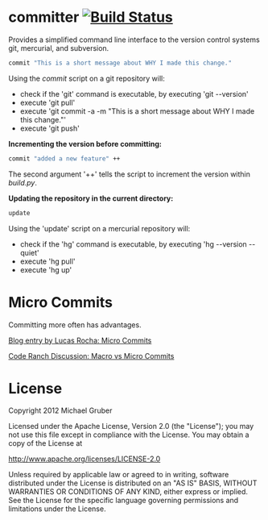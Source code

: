 committer [![Build Status](https://secure.travis-ci.org/aelgru/committer.png?branch=master)](http://travis-ci.org/aelgru/committer)
=========

Provides a simplified command line interface to the version control systems git,
mercurial, and subversion.

```bash
commit "This is a short message about WHY I made this change."
```
Using the *commit* script on a git repository will:
* check if the 'git' command is executable, by executing 'git --version'
* execute 'git pull'
* execute 'git commit -a -m "This is a short message about WHY I made this change."'
* execute 'git push'

**Incrementing the version before committing:**

```bash
commit "added a new feature" ++
```

The second argument '++' tells the script to increment the version within
*build.py*.


**Updating the repository in the current directory:**

```bash
update
```

Using the 'update' script on a mercurial repository will:
* check if the 'hg' command is executable, by executing 'hg --version --quiet'
* execute 'hg pull'
* execute 'hg up'

Micro Commits
=============

Committing more often has advantages.

[Blog entry by Lucas Rocha: Micro Commits](http://lucasr.org/2011/01/29/micro-commits/)

[Code Ranch Discussion: Macro vs Micro Commits](http://www.coderanch.com/t/106477/vc/Macro-vs-Micro-commits)


License
=======

Copyright 2012 Michael Gruber

Licensed under the Apache License, Version 2.0 (the "License");
you may not use this file except in compliance with the License.
You may obtain a copy of the License at

http://www.apache.org/licenses/LICENSE-2.0

Unless required by applicable law or agreed to in writing, software
distributed under the License is distributed on an "AS IS" BASIS,
WITHOUT WARRANTIES OR CONDITIONS OF ANY KIND, either express or implied.
See the License for the specific language governing permissions and
limitations under the License.
